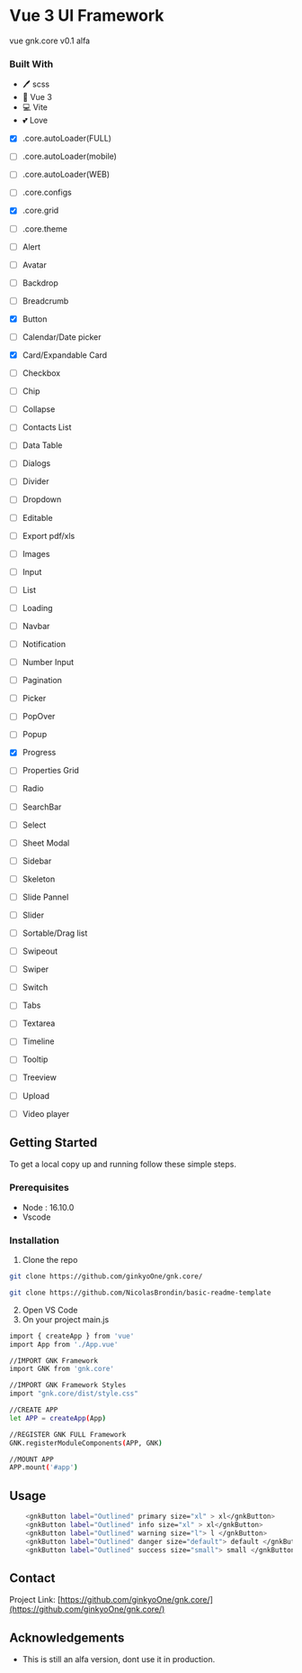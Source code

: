# Vue 3 UI Framework


vue gnk.core v0.1 alfa
### Built With

* 🖊️ scss
* 🐙 Vue 3
* 💻 Vite
* 💕 Love


- [x] .core.autoLoader(FULL)
- [ ] .core.autoLoader(mobile)
- [ ] .core.autoLoader(WEB)
- [ ] .core.configs
- [x] .core.grid
- [ ] .core.theme
- [ ] Alert
- [ ] Avatar
- [ ] Backdrop
- [ ] Breadcrumb
- [x] Button
- [ ] Calendar/Date picker
- [x] Card/Expandable Card
- [ ] Checkbox
- [ ] Chip
- [ ] Collapse
- [ ] Contacts List
- [ ] Data Table
- [ ] Dialogs
- [ ] Divider
- [ ] Dropdown
- [ ] Editable
- [ ] Export pdf/xls
- [ ] Images
- [ ] Input
- [ ] List
- [ ] Loading
- [ ] Navbar
- [ ] Notification
- [ ] Number Input
- [ ] Pagination
- [ ] Picker
- [ ] PopOver
- [ ] Popup
- [x] Progress
- [ ] Properties Grid
- [ ] Radio
- [ ] SearchBar
- [ ] Select
- [ ] Sheet Modal
- [ ] Sidebar
- [ ] Skeleton
- [ ] Slide Pannel
- [ ] Slider
- [ ] Sortable/Drag list
- [ ] Swipeout
- [ ] Swiper
- [ ] Switch
- [ ] Tabs
- [ ] Textarea
- [ ] Timeline
- [ ] Tooltip
- [ ] Treeview
- [ ] Upload
- [ ] Video player 


<!-- GETTING STARTED -->
## Getting Started

To get a local copy up and running follow these simple steps.

### Prerequisites
* Node : 16.10.0
* Vscode

### Installation
 
1. Clone the repo
```sh
git clone https://github.com/ginkyoOne/gnk.core/
```

```sh
git clone https://github.com/NicolasBrondin/basic-readme-template
```
2. Open VS Code
3. On your project main.js
```sh
import { createApp } from 'vue'
import App from './App.vue'

//IMPORT GNK Framework
import GNK from 'gnk.core'

//IMPORT GNK Framework Styles
import "gnk.core/dist/style.css"

//CREATE APP
let APP = createApp(App)

//REGISTER GNK FULL Framework
GNK.registerModuleComponents(APP, GNK)

//MOUNT APP
APP.mount('#app')
```







<!-- USAGE EXAMPLES -->
## Usage
```sh
    <gnkButton label="Outlined" primary size="xl" > xl</gnkButton>
    <gnkButton label="Outlined" info size="xl" > xl</gnkButton>
    <gnkButton label="Outlined" warning size="l"> l </gnkButton>
    <gnkButton label="Outlined" danger size="default"> default </gnkButton>
    <gnkButton label="Outlined" success size="small"> small </gnkButton>
```

<!-- Use this space to show useful examples of how a project can be used. Additional screenshots, code examples and demos work well in this space. You may also link to more resources.

_For more examples, please refer to the [Documentation](https://example.com)_ -->


<!-- CONTACT -->
## Contact

Project Link: [https://github.com/ginkyoOne/gnk.core/](https://github.com/ginkyoOne/gnk.core/)



<!-- ACKNOWLEDGEMENTS -->
## Acknowledgements

* This is still an alfa version, dont use it in production. 

